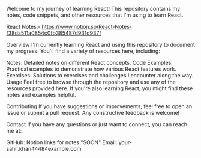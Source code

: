 
Welcome to my journey of learning React! This repository contains my notes, code snippets, and other resources that I'm using to learn React.

React Notes:- https://www.notion.so/React-Notes-f38da511a0854c0fb385487d931d937f

Overview
I'm currently learning React and using this repository to document my progress. You'll find a variety of resources here, including:

Notes: Detailed notes on different React concepts.
Code Examples: Practical examples to demonstrate how various React features work.
Exercises: Solutions to exercises and challenges I encounter along the way.
Usage 
Feel free to browse through the repository and use any of the resources provided here. If you're also learning React, you might find these notes and examples helpful.

Contributing
If you have suggestions or improvements, feel free to open an issue or submit a pull request. Any constructive feedback is welcome!

Contact
If you have any questions or just want to connect, you can reach me at:

GitHub: Notion links for notes "SOON"
Email: your-sahil.khan44484example.com
